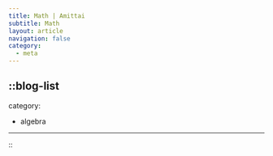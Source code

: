 ```yaml
---
title: Math | Amittai
subtitle: Math
layout: article
navigation: false
category:
  - meta
---
```


::blog-list
---
category:
  - algebra
---
::

